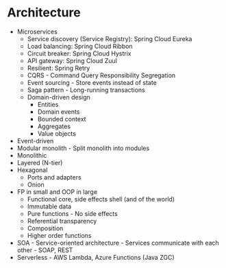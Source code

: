 # Architecture

- Microservices
    - Service discovery (Service Registry): Spring Cloud Eureka
    - Load balancing: Spring Cloud Ribbon
    - Circuit breaker: Spring Cloud Hystrix
    - API gateway: Spring Cloud Zuul
    - Resilient: Spring Retry
    - CQRS - Command Query Responsibility Segregation
    - Event sourcing - Store events instead of state
    - Saga pattern - Long-running transactions
    - Domain-driven design
        - Entities
        - Domain events
        - Bounded context
        - Aggregates
        - Value objects
- Event-driven
- Modular monolith - Split monolith into modules
- Monolithic
- Layered (N-tier)
- Hexagonal
    - Ports and adapters
    - Onion
- FP in small and OOP in large
    - Functional core, side effects shell (and of the world)
    - Immutable data
    - Pure functions - No side effects
    - Referential transparency
    - Composition
    - Higher order functions
- SOA - Service-oriented architecture - Services communicate with each other - SOAP, REST
- Serverless - AWS Lambda, Azure Functions (Java ZGC)
